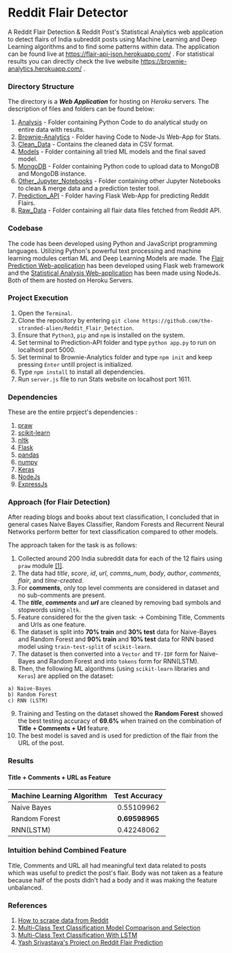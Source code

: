 # Reddit Flair Detector

A Reddit Flair Detection & Reddit Post's Statistical Analytics web application to detect flairs of India subreddit posts using Machine Learning and Deep Learning algorithms and to find some patterns within data. The application can be found live at https://flair-api-json.herokuapp.com/ .
For statistical results you can directly check the live website https://brownie-analytics.herokuapp.com/ .

### Directory Structure

The directory is a ***Web Application*** for hosting on *Heroku* servers. The description of files and folders can be found below:

  1. [Analysis](https://github.com/the-stranded-alien/Reddit_Flair_Detection/tree/master/Analysis) - Folder containing Python Code to do analytical study on entire data with results.
  2. [Brownie-Analytics](https://github.com/the-stranded-alien/Reddit_Flair_Detection/tree/master/Brownie-Analytics) - Folder having Code to Node-Js Web-App for Stats.
  3. [Clean_Data](https://github.com/the-stranded-alien/Reddit_Flair_Detection/tree/master/Clean_Data) - Contains the cleaned data in CSV format.
  4. [Models](https://github.com/the-stranded-alien/Reddit_Flair_Detection/tree/master/Models) - Folder containing all tried ML models and the final saved model.
  5. [MongoDB](https://github.com/the-stranded-alien/Reddit_Flair_Detection/tree/master/MongoDB) - Folder containing Python code to upload data to MongoDB and MongoDB instance.
  6. [Other_Jupyter_Notebooks](https://github.com/the-stranded-alien/Reddit_Flair_Detection/tree/master/Other_Jupyter_Notebooks) - Folder containing other Jupyter Notebooks to clean & merge data and a prediction tester tool. 
  7. [Prediction_API](https://github.com/the-stranded-alien/Reddit_Flair_Detection/tree/master/Prediction_API) - Folder having Flask Web-App for predicting Reddit Flairs.
  8. [Raw_Data](https://github.com/the-stranded-alien/Reddit_Flair_Detection/tree/master/Raw_Data) - Folder containing all flair data files fetched from Reddit API.
  
### Codebase

The code has been developed using Python and JavaScript programming languages. Utilizing Python's powerful text processing and machine learning modules certian ML and Deep Learning Models are made. The [Flair Prediction Web-application](https://flair-api-json.herokuapp.com/) has been developed using Flask web framework and the [Statistical Analysis Web-application](https://brownie-analytics.herokuapp.com/) has been made using NodeJs. Both of them are hosted on Heroku Servers.

### Project Execution

  1. Open the `Terminal`.
  2. Clone the repository by entering `git clone https://github.com/the-stranded-alien/Reddit_Flair_Detection`.
  3. Ensure that `Python3`, `pip` and `npm` is installed on the system.
  4. Set terminal to Prediction-API folder and type `python app.py` to run on localhost port 5000.
  5. Set terminal to Brownie-Analytics folder and type `npm init` and keep pressing `Enter` untill project is initialized.
  6. Type `npm install` to install all dependencies. 
  7. Run `server.js` file to run Stats website on localhost port 1611.
  
### Dependencies

These are the entire prpject's dependencies :

  1. [praw](https://praw.readthedocs.io/en/latest/)
  2. [scikit-learn](https://scikit-learn.org/)
  3. [nltk](https://www.nltk.org/)
  4. [Flask](https://palletsprojects.com/p/flask/)
  5. [pandas](https://pandas.pydata.org/)
  6. [numpy](http://www.numpy.org/)
  7. [Keras](https://keras.io/)
  8. [NodeJs](https://nodejs.org/en/)
  9. [ExpressJs](https://expressjs.com/)
  
### Approach (for Flair Detection)

After reading blogs and books about text classification, I concluded that in general cases Naive Bayes Classifier, Random Forests and Recurrent Neural Networks perform better for text classification compared to other models.

The approach taken for the task is as follows:

  1. Collected around 200 India subreddit data for each of the 12 flairs using `praw` module [[1]](http://www.storybench.org/how-to-scrape-reddit-with-python/).
  2. The data had *title*, *score*, *id*, *url*, *comms_num*, *body*, *author*, *comments*, *flair*, and *time-created*.
  3. For **comments**, only top level comments are considered in dataset and no sub-comments are present.
  4. The ***title***, ***comments*** and ***url*** are cleaned by removing bad symbols and stopwords using `nltk`.
  5. Feature considered for the the given task:
    -> Combining Title, Comments and Urls as one feature.
  6. The dataset is split into **70% train** and **30% test** data for Naive-Bayes and Random Forest and **90% train** and **10% test** data for RNN based model using `train-test-split` of `scikit-learn`.
  7. The dataset is then converted into a `Vector` and `TF-IDF` form for Naive-Bayes and Random Forest and into `tokens` form for RNN(LSTM).
  8. Then, the following ML algorithms (using `scikit-learn` libraries and `Keras`) are applied on the dataset:
    
    a) Naive-Bayes
    b) Random Forest
    c) RNN (LSTM)
   9. Training and Testing on the dataset showed the **Random Forest** showed the best testing accuracy of **69.6%** when trained on the combination of **Title + Comments + Url** feature.
   10. The best model is saved and is used for prediction of the flair from the URL of the post.
    
### Results

#### Title + Comments + URL as Feature

| Machine Learning Algorithm | Test Accuracy     |
| -------------              |:-----------------:|
| Naive Bayes                | 0.55109962      |
| Random Forest              | **0.69598965**  |
| RNN(LSTM)                  | 0.42248062      |


### Intuition behind Combined Feature

Title, Comments and URL all had meaningful text data related to posts which was useful to predict the post's flair. Body was not taken as a feature because half of the posts didn't had a body and it was making the feature unbalanced.

### References

1. [How to scrape data from Reddit](http://www.storybench.org/how-to-scrape-reddit-with-python/)
2. [Multi-Class Text Classification Model Comparison and Selection](https://towardsdatascience.com/multi-class-text-classification-model-comparison-and-selection-5eb066197568)
3. [Multi-Class Text Classification With LSTM](https://towardsdatascience.com/multi-class-text-classification-with-lstm-1590bee1bd17)
4. [Yash Srivastava's Project on Reddit Flair Prediction](https://github.com/radonys/Reddit-Flair-Detector) 

